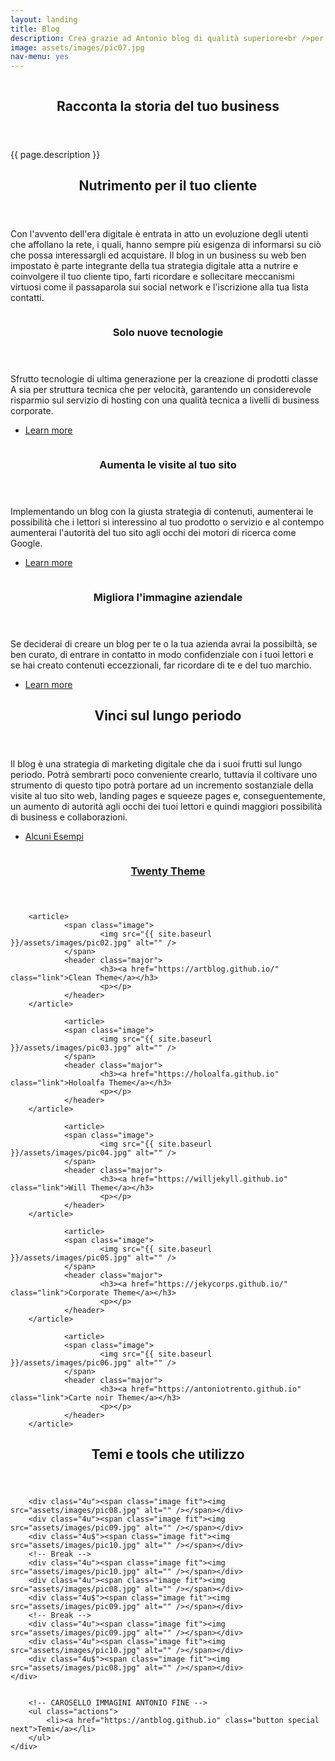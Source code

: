 ```yaml
---
layout: landing
title: Blog
description: Crea grazie ad Antonio blog di qualità superiore<br />per amplificare a dismisura la tua digital strategy.
image: assets/images/pic07.jpg
nav-menu: yes
---
```


<!-- Banner -->
<!-- Note: The "styleN" class below should match that of the header element. -->
<section id="banner" class="style2">
	<div class="inner">
		<span class="image">
			<img src="{{ site.baseurl }}/{{ page.image }}" alt="" />
		</span>
		<header class="major">
			<h1>Racconta la storia del tuo business</h1>
		</header>
		<div class="content">
			<p>{{ page.description }}</p>
		</div>
	</div>
</section>

<!-- Main -->
<div id="main">

<!-- One -->
<section id="one">
	<div class="inner">
		<header class="major">
			<h2>Nutrimento per il tuo cliente</h2>
		</header>
		<p>Con l'avvento dell'era digitale è entrata in atto un evoluzione degli utenti che affollano la rete, i quali, hanno sempre più esigenza di informarsi su ciò che possa interessargli ed acquistare. Il blog in un business su web ben impostato è parte integrante della tua strategia digitale atta a nutrire e coinvolgere il tuo cliente tipo, farti ricordare e sollecitare meccanismi virtuosi come il passaparola sui social network e l'iscrizione alla tua lista contatti.</p>
	</div>
</section>

<!-- Two -->
<section id="two" class="spotlights">
	<section>
		<a href="#tiles" class="scrolly image">
			<img src="assets/images/pic08.jpg" alt="" data-position="center center" />
		</a>
		<div class="content">
			<div class="inner">
				<header class="major">
					<h3>Solo nuove tecnologie</h3>
				</header>
				<p>Sfrutto tecnologie di ultima generazione per la creazione di prodotti classe A sia per struttura tecnica che per velocità, garantendo un considerevole risparmio sul servizio di hosting con una qualità tecnica a livelli di business corporate.</p>
				<ul class="actions">
					<li><a href="generic.html" class="button">Learn more</a></li>
				</ul>
			</div>
		</div>
	</section>
	<section>
		<a href="#tiles" class="scrolly image">
			<img src="assets/images/pic09.jpg" alt="" data-position="top center" />
		</a>
		<div class="content">
			<div class="inner">
				<header class="major">
					<h3>Aumenta le visite al tuo sito</h3>
				</header>
				<p>Implementando un blog con la giusta strategia di contenuti, aumenterai le possibilit&agrave; che i lettori si interessino al tuo prodotto o servizio e al contempo aumenterai l'autorità del tuo sito agli occhi dei motori di ricerca come Google.</p>
				<ul class="actions">
					<li><a href="generic.html" class="button">Learn more</a></li>
				</ul>
			</div>
		</div>
	</section>
	<section>
		<a href="#tiles" class="scrolly image">
			<img src="assets/images/pic10.jpg" alt="" data-position="25% 25%" />
		</a>
		<div class="content">
			<div class="inner">
				<header class="major">
					<h3>Migliora l'immagine aziendale</h3>
				</header>
				<p>Se deciderai di creare un blog per te o la tua azienda avrai la possibilt&agrave;, se ben curato, di entrare in contatto in modo confidenziale con i tuoi lettori e se hai creato contenuti eccezzionali, far ricordare di te e del tuo marchio.</p>
				<ul class="actions">
					<li><a href="generic.html" class="button">Learn more</a></li>
				</ul>
			</div>
		</div>
	</section>
</section>

<!-- Three -->
<section id="three">
	<div class="inner">
		<header class="major">
			<h2>Vinci sul lungo periodo</h2>
		</header>
		<p>Il blog è una strategia di marketing digitale che da i suoi frutti sul lungo periodo. Potr&agrave; sembrarti poco conveniente crearlo, tuttavia il coltivare uno strumento di questo tipo potrà portare ad un incremento sostanziale della visite al tuo sito web, landing pages e squeeze pages e, conseguentemente, un aumento di autorit&agrave; agli occhi dei tuoi lettori e quindi maggiori possibilit&agrave; di business e collaborazioni.</p>
		<ul class="actions">
			<li><a href="#tiles" class="button next scrolly">Alcuni Esempi</a></li>
		</ul>
	</div>
</section>


<section id="tiles" class="tiles">
        <article>
                <span class="image">
                        <img src="{{ site.baseurl }}/assets/images/pic01.jpg" alt="" />
                </span>
                <header class="major">
                        <h3><a href="https://twentyjeky.github.io" class="link">Twenty Theme</a></h3>
                        <p></p>
                </header>
        </article>

        <article>
                <span class="image">
                        <img src="{{ site.baseurl }}/assets/images/pic02.jpg" alt="" />
                </span>
                <header class="major">
                        <h3><a href="https://artblog.github.io/" class="link">Clean Theme</a></h3>
                        <p></p>
                </header>
        </article>

				<article>
                <span class="image">
                        <img src="{{ site.baseurl }}/assets/images/pic03.jpg" alt="" />
                </span>
                <header class="major">
                        <h3><a href="https://holoalfa.github.io" class="link">Holoalfa Theme</a></h3>
                        <p></p>
                </header>
        </article>

				<article>
                <span class="image">
                        <img src="{{ site.baseurl }}/assets/images/pic04.jpg" alt="" />
                </span>
                <header class="major">
                        <h3><a href="https://willjekyll.github.io" class="link">Will Theme</a></h3>
                        <p></p>
                </header>
        </article>

				<article>
                <span class="image">
                        <img src="{{ site.baseurl }}/assets/images/pic05.jpg" alt="" />
                </span>
                <header class="major">
                        <h3><a href="https://jekycorps.github.io/" class="link">Corporate Theme</a></h3>
                        <p></p>
                </header>
        </article>

				<article>
                <span class="image">
                        <img src="{{ site.baseurl }}/assets/images/pic06.jpg" alt="" />
                </span>
                <header class="major">
                        <h3><a href="https://antoniotrento.github.io" class="link">Carte noir Theme</a></h3>
                        <p></p>
                </header>
        </article>

</section>

<!-- Four -->
<section id="four">
	<div class="inner">
		<header class="major">
			<h2>Temi e tools che utilizzo</h2>
		</header>
		<!-- CAROSELLO IMMAGINI ANTONIO -->

		<div class="4u"><span class="image fit"><img src="assets/images/pic08.jpg" alt="" /></span></div>
		<div class="4u"><span class="image fit"><img src="assets/images/pic09.jpg" alt="" /></span></div>
		<div class="4u$"><span class="image fit"><img src="assets/images/pic10.jpg" alt="" /></span></div>
		<!-- Break -->
		<div class="4u"><span class="image fit"><img src="assets/images/pic10.jpg" alt="" /></span></div>
		<div class="4u"><span class="image fit"><img src="assets/images/pic08.jpg" alt="" /></span></div>
		<div class="4u$"><span class="image fit"><img src="assets/images/pic09.jpg" alt="" /></span></div>
		<!-- Break -->
		<div class="4u"><span class="image fit"><img src="assets/images/pic09.jpg" alt="" /></span></div>
		<div class="4u"><span class="image fit"><img src="assets/images/pic10.jpg" alt="" /></span></div>
		<div class="4u$"><span class="image fit"><img src="assets/images/pic08.jpg" alt="" /></span></div>
	</div>


		<!-- CAROSELLO IMMAGINI ANTONIO FINE -->
		<ul class="actions">
			<li><a href="https://antblog.github.io" class="button special next">Temi</a></li>
		</ul>
	</div>
</section>

</div>
